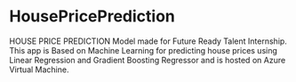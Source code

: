 # HousePricePrediction
HOUSE PRICE PREDICTION
Model made for Future Ready Talent Internship. This app is Based on Machine Learning for predicting house prices using Linear Regression and Gradient Boosting Regressor and is hosted on Azure Virtual Machine. 
